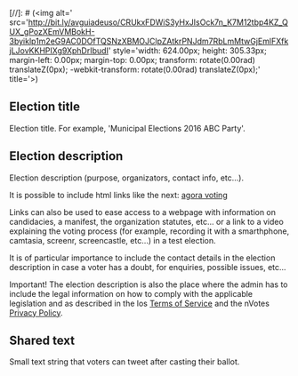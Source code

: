 [//]: # (<img alt=' src='http://bit.ly/avguiadeuso/CRUkxFDWiS3yHxJIsOck7n_K7M12tbp4KZ_QUX_gPozXEmVMBokH-3byiklp1m2eG9AC0DOfTQSNzXBMOJClpZAtkrPNJdm7RbLmMtwGjEmlFXfkjLJovKKHPIXg9XphDrIbudI' style='width: 624.00px; height: 305.33px; margin-left: 0.00px; margin-top: 0.00px; transform: rotate(0.00rad) translateZ(0px); -webkit-transform: rotate(0.00rad) translateZ(0px);' title='>)

## Election title

Election title. For example, 'Municipal Elections 2016 ABC Party'.

## Election description

Election description (purpose, organizators, contact info, etc...). 

It is possible to include html links like the next: [agora voting](http://nvotes.com)

Links can also be used to ease access to a webpage with information on candidacies, a manifest, the organization statutes, etc... or a link to a video explaining the voting process (for example, recording it with a smarthphone, camtasia, screenr, screencastle, etc…) in a test election.

It is of particular importance to include the contact details in the election description in case a voter has a doubt, for enquiries, possible issues, etc...

Important! The election description is also the place where the admin has to include the legal information on how to comply with the applicable legislation and as described in the los [Terms of Service](https://nvotes.com/tos.html) and the nVotes [Privacy Policy](https://nvotes.com/privacy).

## Shared text

Small text string that voters can tweet after casting their ballot.